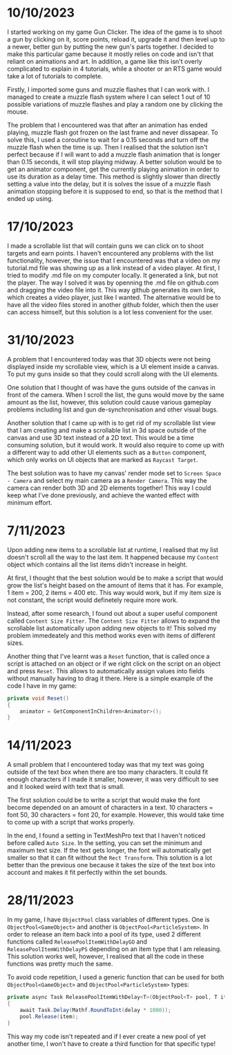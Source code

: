 # 10/10/2023
I started working on my game Gun Clicker. The idea of the game is to shoot a gun by clicking on it, score points, reload it, upgrade it and then level up to a newer, better gun by putting the new gun's parts together. I decided to make this particular game because it mostly relies on code and isn't that reliant on animations and art. In addition, a game like this isn't overly complicated to explain in 4 tutorials, while a shooter or an RTS game would take a lot of tutorials to complete.

Firstly, I imported some guns and muzzle flashes that I can work with. I managed to create a muzzle flash system where I can select 1 out of 10 possible variations of muzzle flashes and play a random one by clicking the mouse. 

The problem that I encountered was that after an animation has ended playing, muzzle flash got frozen on the last frame and never dissapear. To solve this, I used a coroutine to wait for a 0.15 seconds and turn off the muzzle flash when the time is up. Then I realised that the solution isn't perfect because if I will want to add a muzzle flash animation that is longer than 0.15 seconds, it will stop playing midway. A better solution would be to get an animator component, get the currently playing animation in order to use its duration as a delay time. This method is slightly slower than directly setting a value into the delay, but it is solves the issue of a muzzle flash animation stopping before it is supposed to end, so that is the method that I ended up using.

# 17/10/2023
I made a scrollable list that will contain guns we can click on to shoot targets and earn points. I haven't encountered any problems with the list functionality, however, the issue that I encountered was that a video on my tutorial.md file was showing up as a link instead of a video player. At first, I tried to modify .md file on my computer locally. It generated a link, but not the player. The way I solved it was by openning the .md file on github.com and dragging the video file into it. This way github generates its own link, which creates a video player, just like I wanted. The alternative would be to have all the video files stored in another github folder, which then the user can access himself, but this solution is a lot less convenient for the user.

# 31/10/2023
A problem that I encountered today was that 3D objects were not being displayed inside my scrollable view, which is a UI element inside a canvas. To put my guns inside so that they could scroll along with the UI elements.

One solution that I thought of was have the guns outside of the canvas in front of the camera. When I scroll the list, the guns would move by the same amount as the list, however, this solution could cause various gameplay problems including list and gun de-synchronisation and other visual bugs.

Another solution that I came up with is to get rid of my scrollable list view that I am creating and make a scrollable list in 3d space outside of the canvas and use 3D text instead of a 2D text. This would be a time consuming solution, but it would work. It would also require to come up with a different way to add other UI elements such as a `Button` component, which only works on UI objects that are marked as `Raycast Target`.

The best solution was to have my canvas' render mode set to `Screen Space - Camera` and select my main camera as a `Render Camera`. This way the camera can render both 3D and 2D elements together! This way I could keep what I've done previously, and achieve the wanted effect with minimum effort.

# 7/11/2023
Upon adding new items to a scrollable list at runtime, I realised that my list doesn't scroll all the way to the last item. It happened because my `Content` object which contains all the list items didn't increase in height. 

At first, I thought that the best solution would be to make a script that would grow the list's height based on the amount of items that it has. For example, 1 item = 200, 2 items = 400 etc. This way would work, but if my item size is not constant, the script would definetely require more work.

Instead, after some research, I found out about a super useful component called `Content Size Fitter`. The `Content Size Fitter` allows to expand the scrollable list automatically upon adding new objects to it! This solved my problem immedeately and this method works even with items of different sizes.

Another thing that I've learnt  was a `Reset` function, that is called once a script is attached on an object or if we right click on the script on an object and press `Reset`. This allows to automatically assign values into fields without manually having to drag it there. Here is a simple example of the code I have in my game:
```.cs
private void Reset()
{
    animator = GetComponentInChildren<Animator>();
}
```

# 14/11/2023
A small problem that I encountered today was that my text was going outside of the text box when there are too many characters. It could fit enough characters if I made it smaller, however, it was very difficult to see and it looked weird with text that is small.

The first solution could be to write a script that would make the font become depended on an amount of characters in a text. 10 characters = font 50, 30 characters = font 20, for example. However, this would take  time to come up with a script that works properly.

In the end, I found a setting in TextMeshPro text that I haven't noticed before called `Auto Size`. In the setting, you can set the minimum and maximum text size. If the text gets longer, the font will automatically get smaller so that it can fit without the `Rect Transform`. This solution is a lot better than the previous one because it takes the size of the text box into account and makes it fit perfectly within the set bounds.

# 28/11/2023
In my game, I have `ObjectPool` class variables of different types. One is `ObjectPool<GameObject>` and another is `ObjectPool<ParticleSystem>`. In order to release an item back into a pool of its type, used 2 different functions called `ReleasePoolItemWithDelayGO` and `ReleasePoolItemWithDelayPS` depending on an item type that I am releasing. This solution works well, however, I realised that all the code in these functions was pretty much the same.

To avoid code repetition, I used a generic function that can be used for both `ObjectPool<GameObject>` and `ObjectPool<ParticleSystem>` types:
```.cs
private async Task ReleasePoolItemWithDelay<T>(ObjectPool<T> pool, T item, float delay) where T : class
{
    await Task.Delay(Mathf.RoundToInt(delay * 1000));
    pool.Release(item);
}
```
This way my code isn't repeated and if I ever create a new pool of yet another time, I won't have to create a third function for that specific type!
